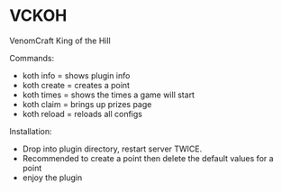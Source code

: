 VCKOH
=====

VenomCraft King of the Hill

Commands:
* koth info = shows plugin info
* koth create = creates a point 
* koth times = shows the times a game will start
* koth claim = brings up prizes page
* koth reload = reloads all configs

Installation:
* Drop into plugin directory, restart server TWICE.
* Recommended to create a point then delete the default values for a point
* enjoy the plugin
